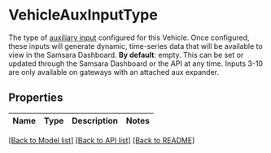 # VehicleAuxInputType

The type of [auxiliary input](https://kb.samsara.com/hc/en-us/articles/232232368-Auxiliary-Inputs) configured for this Vehicle. Once configured, these inputs will generate dynamic, time-series data that will be available to view in the Samsara Dashboard. **By default**: empty. This can be set or updated through the Samsara Dashboard or the API at any time. Inputs 3-10 are only available on gateways with an attached aux expander.
## Properties
Name | Type | Description | Notes
------------ | ------------- | ------------- | -------------

[[Back to Model list]](../README.md#documentation-for-models) [[Back to API list]](../README.md#documentation-for-api-endpoints) [[Back to README]](../README.md)


